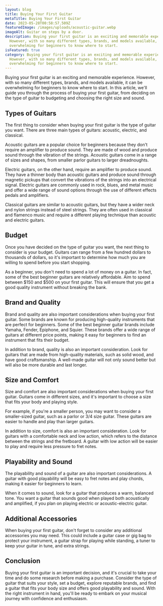 ```yaml
---
layout: blog
title: Buying Your First Guitar
metaTitle: Buying Your First Guitar
date: 2023-05-28T00:58:57.509Z
featuredImage: /images/uploads/acoustic-guitar.webp
imageAlt: Guitar on steps by a door.
description: Buying your first guitar is an exciting and memorable experience.
  However, with so many different types, brands, and models available, it can be
  overwhelming for beginners to know where to start.
isFeatured: true
category: Buying your first guitar is an exciting and memorable experience.
  However, with so many different types, brands, and models available, it can be
  overwhelming for beginners to know where to start.
---
```

Buying your first guitar is an exciting and memorable experience. However, with so many different types, brands, and models available, it can be overwhelming for beginners to know where to start. In this article, we'll guide you through the process of buying your first guitar, from deciding on the type of guitar to budgeting and choosing the right size and sound.

## Types of Guitars

The first thing to consider when buying your first guitar is the type of guitar you want. There are three main types of guitars: acoustic, electric, and classical.

Acoustic guitars are a popular choice for beginners because they don't require an amplifier to produce sound. They are made of wood and produce sound through the vibration of the strings. Acoustic guitars come in a range of sizes and shapes, from smaller parlor guitars to larger dreadnoughts.

Electric guitars, on the other hand, require an amplifier to produce sound. They have a thinner body than acoustic guitars and produce sound through magnetic pickups that convert the vibrations of the strings into an electrical signal. Electric guitars are commonly used in rock, blues, and metal music and offer a wide range of sound options through the use of different effects pedals and amplifiers.

Classical guitars are similar to acoustic guitars, but they have a wider neck and nylon strings instead of steel strings. They are often used in classical and flamenco music and require a different playing technique than acoustic and electric guitars.

## Budget

Once you have decided on the type of guitar you want, the next thing to consider is your budget. Guitars can range from a few hundred dollars to thousands of dollars, so it's important to determine how much you are willing to spend before you start shopping.

As a beginner, you don't need to spend a lot of money on a guitar. In fact, some of the best beginner guitars are relatively affordable. Aim to spend between $150 and $500 on your first guitar. This will ensure that you get a good quality instrument without breaking the bank.

## Brand and Quality

Brand and quality are also important considerations when buying your first guitar. Some brands are known for producing high-quality instruments that are perfect for beginners. Some of the best beginner guitar brands include Yamaha, Fender, Epiphone, and Squier. These brands offer a wide range of guitars at different price points, making it easy for beginners to find an instrument that fits their budget.

In addition to brand, quality is also an important consideration. Look for guitars that are made from high-quality materials, such as solid wood, and have good craftsmanship. A well-made guitar will not only sound better but will also be more durable and last longer.

## Size and Comfort

Size and comfort are also important considerations when buying your first guitar. Guitars come in different sizes, and it's important to choose a size that fits your body and playing style.

For example, if you're a smaller person, you may want to consider a smaller-sized guitar, such as a parlor or 3/4 size guitar. These guitars are easier to handle and play than larger guitars.

In addition to size, comfort is also an important consideration. Look for guitars with a comfortable neck and low action, which refers to the distance between the strings and the fretboard. A guitar with low action will be easier to play and require less pressure to fret notes.

## Playability and Sound

The playability and sound of a guitar are also important considerations. A guitar with good playability will be easy to fret notes and play chords, making it easier for beginners to learn.

When it comes to sound, look for a guitar that produces a warm, balanced tone. You want a guitar that sounds good when played both acoustically and amplified, if you plan on playing electric or acoustic-electric guitar.

## Additional Accessories

When buying your first guitar, don't forget to consider any additional accessories you may need. This could include a guitar case or gig bag to protect your instrument, a guitar strap for playing while standing, a tuner to keep your guitar in tune, and extra strings.

## Conclusion

Buying your first guitar is an important decision, and it's crucial to take your time and do some research before making a purchase. Consider the type of guitar that suits your style, set a budget, explore reputable brands, and find a guitar that fits your body size and offers good playability and sound. With the right instrument in hand, you'll be ready to embark on your musical journey with confidence and enthusiasm.